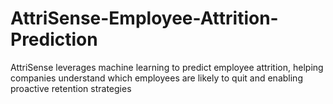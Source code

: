 # AttriSense-Employee-Attrition-Prediction
AttriSense leverages machine learning to predict employee attrition, helping companies understand which employees are likely to quit and enabling proactive retention strategies
